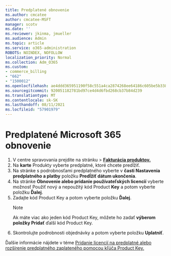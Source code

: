 ```yaml
---
title: Predplatené obnovenie
ms.author: cmcatee
author: cmcatee-MSFT
manager: scotv
ms.date: ''
ms.reviewer: jkinma, jmueller
ms.audience: Admin
ms.topic: article
ms.service: o365-administration
ROBOTS: NOINDEX, NOFOLLOW
localization_priority: Normal
ms.collection: Adm_O365
ms.custom:
- commerce_billing
- "662"
- "1500012"
ms.openlocfilehash: ae4ddd365951190f58c551a4ca2874268ee64186c605be5b33860dcb864235da
ms.sourcegitcommit: 920051182781bd97ce4d4d6fbd268cb37b84d239
ms.translationtype: MT
ms.contentlocale: sk-SK
ms.lasthandoff: 08/11/2021
ms.locfileid: "57901979"
---
```

# <a name="prepaid-microsoft-365-renewal"></a>Predplatené Microsoft 365 obnovenie

1. V centre spravovania prejdite  na stránku \> **[Fakturácia produktov.](https://go.microsoft.com/fwlink/p/?linkid=842054)**
2. Na **karte** Produkty vyberte predplatné, ktoré chcete predĺžiť.
3. Na stránke s podrobnosťami predplatného vyberte v **časti Nastavenia predplatného a platby** položku **Predĺžiť dátum ukončenia**.
4. Na stránke **Obnovenie alebo pridanie používateľských licencií** vyberte možnosť Použiť nový a nepoužitý kód Product **Key** a potom vyberte položku **Ďalej**.
5. Zadajte kód Product Key a potom vyberte položku **Ďalej**.
    > [!NOTE]
    > Ak máte viac ako jeden kód Product Key, môžete ho zadať **výberom položky Pridať** ďalší kód Product Key.
6. Skontrolujte podrobnosti objednávky a potom vyberte položku **Uplatniť**.

Ďalšie informácie nájdete v téme [Pridanie licencií na predplatné alebo rozšírenie predplatného zaplateného pomocou kľúča Product Key.](https://docs.microsoft.com/microsoft-365/commerce/licenses/add-licenses-using-product-key)